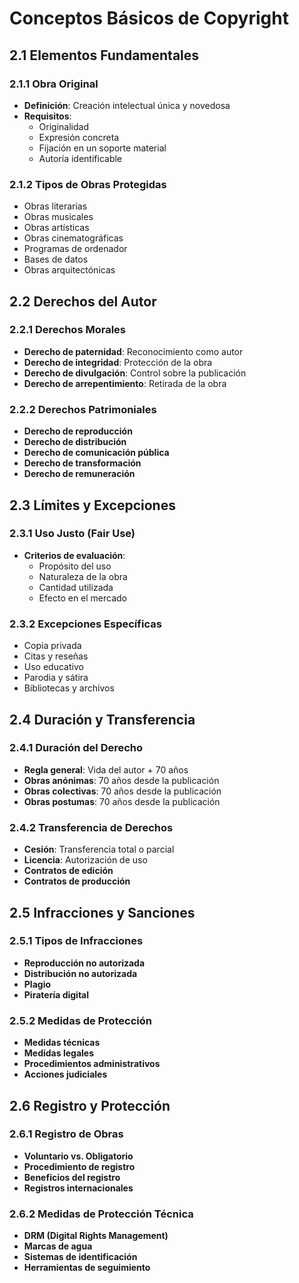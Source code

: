 # Conceptos Básicos de Copyright

## 2.1 Elementos Fundamentales

### 2.1.1 Obra Original

- **Definición**: Creación intelectual única y novedosa
- **Requisitos**:
  - Originalidad
  - Expresión concreta
  - Fijación en un soporte material
  - Autoría identificable

### 2.1.2 Tipos de Obras Protegidas

- Obras literarias
- Obras musicales
- Obras artísticas
- Obras cinematográficas
- Programas de ordenador
- Bases de datos
- Obras arquitectónicas

## 2.2 Derechos del Autor

### 2.2.1 Derechos Morales

- **Derecho de paternidad**: Reconocimiento como autor
- **Derecho de integridad**: Protección de la obra
- **Derecho de divulgación**: Control sobre la publicación
- **Derecho de arrepentimiento**: Retirada de la obra

### 2.2.2 Derechos Patrimoniales

- **Derecho de reproducción**
- **Derecho de distribución**
- **Derecho de comunicación pública**
- **Derecho de transformación**
- **Derecho de remuneración**

## 2.3 Límites y Excepciones

### 2.3.1 Uso Justo (Fair Use)

- **Criterios de evaluación**:
  - Propósito del uso
  - Naturaleza de la obra
  - Cantidad utilizada
  - Efecto en el mercado

### 2.3.2 Excepciones Específicas

- Copia privada
- Citas y reseñas
- Uso educativo
- Parodia y sátira
- Bibliotecas y archivos

## 2.4 Duración y Transferencia

### 2.4.1 Duración del Derecho

- **Regla general**: Vida del autor + 70 años
- **Obras anónimas**: 70 años desde la publicación
- **Obras colectivas**: 70 años desde la publicación
- **Obras postumas**: 70 años desde la publicación

### 2.4.2 Transferencia de Derechos

- **Cesión**: Transferencia total o parcial
- **Licencia**: Autorización de uso
- **Contratos de edición**
- **Contratos de producción**

## 2.5 Infracciones y Sanciones

### 2.5.1 Tipos de Infracciones

- **Reproducción no autorizada**
- **Distribución no autorizada**
- **Plagio**
- **Piratería digital**

### 2.5.2 Medidas de Protección

- **Medidas técnicas**
- **Medidas legales**
- **Procedimientos administrativos**
- **Acciones judiciales**

## 2.6 Registro y Protección

### 2.6.1 Registro de Obras

- **Voluntario vs. Obligatorio**
- **Procedimiento de registro**
- **Beneficios del registro**
- **Registros internacionales**

### 2.6.2 Medidas de Protección Técnica

- **DRM (Digital Rights Management)**
- **Marcas de agua**
- **Sistemas de identificación**
- **Herramientas de seguimiento**
